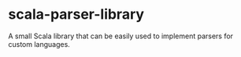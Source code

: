 # scala-parser-library
A small Scala library that can be easily used to implement parsers for custom languages.

